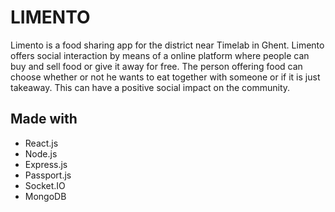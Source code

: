 # LIMENTO
Limento is a food sharing app for the district near Timelab in Ghent. Limento offers social interaction by means of a online platform where people can buy and sell food or give it away for free. The person offering food can choose whether or not he wants to eat together with someone or if it is just takeaway. This can have a positive social impact on the community.

## Made with
- React.js
- Node.js
- Express.js
- Passport.js
- Socket.IO
- MongoDB
